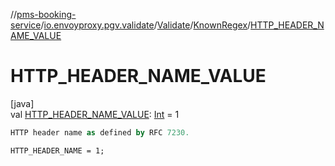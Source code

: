 //[pms-booking-service](../../../../index.md)/[io.envoyproxy.pgv.validate](../../index.md)/[Validate](../index.md)/[KnownRegex](index.md)/[HTTP_HEADER_NAME_VALUE](-h-t-t-p_-h-e-a-d-e-r_-n-a-m-e_-v-a-l-u-e.md)

# HTTP_HEADER_NAME_VALUE

[java]\
val [HTTP_HEADER_NAME_VALUE](-h-t-t-p_-h-e-a-d-e-r_-n-a-m-e_-v-a-l-u-e.md): [Int](https://kotlinlang.org/api/core/kotlin-stdlib/kotlin/-int/index.html) = 1

```kotlin
HTTP header name as defined by RFC 7230.

```
`HTTP_HEADER_NAME = 1;`